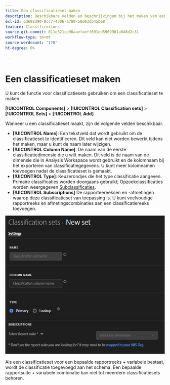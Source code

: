```yaml
---
title: Een classificatieset maken
description: Beschikbare velden en beschrijvingen bij het maken van een classificatieset.
exl-id: 6d692d90-8cc7-4306-a780-58d03db45be8
feature: Classifications
source-git-commit: 811e321ce96aaefaeff691ed5969981a048d2c31
workflow-type: tm+mt
source-wordcount: '178'
ht-degree: 0%

---
```


# Een classificatieset maken

U kunt de functie voor classificatiesets gebruiken om een classificatieset te maken.

**[!UICONTROL Components]** > **[!UICONTROL Classification sets]** > **[!UICONTROL Sets]** > **[!UICONTROL Add]**

Wanneer u een classificatieset maakt, zijn de volgende velden beschikbaar.

* **[!UICONTROL Name]**: Een tekstveld dat wordt gebruikt om de classificatieset te identificeren. Dit veld kan niet worden bewerkt tijdens het maken, maar u kunt de naam later wijzigen.
* **[!UICONTROL Column Name]**: De naam van de eerste classificatiedimensie die u wilt maken. Dit veld is de naam van de dimensie die in Analysis Workspace wordt gebruikt en de kolomnaam bij het exporteren van classificatiegegevens. U kunt meer kolomnamen toevoegen nadat de classificatieset is gemaakt.
* **[!UICONTROL Type]**: Keuzerondjes die het type classificatie aangeven. Primaire classificaties worden doorgaans gebruikt; Opzoekclassificaties worden weergegeven [Subclassificaties](../../c-sub-classifications.md).
* **[!UICONTROL Subscriptions]** De rapporteereeksen en -afmetingen waarop deze classificatieset van toepassing is. U kunt veelvoudige rapportreeks en afmetingscombinaties aan een classificatiereeks toevoegen.

![Een classificatieset maken](../../assets/classification-set-create.png)

Als een classificatieset voor een bepaalde rapportreeks + variabele bestaat, wordt de classificatie toegevoegd aan het schema. Een bepaalde rapportsuite + variabele combinatie kan niet tot meerdere classificatiesets behoren.
